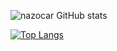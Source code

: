 ![nazocar GitHub stats](https://github-readme-stats.vercel.app/api?username=nazocar&show_icons=true&theme=radical)

[![Top Langs](https://github-readme-stats.vercel.app/api/top-langs/?username=nazocar&layout=compact)](https://github.com/nazocar/github-readme-stats)
